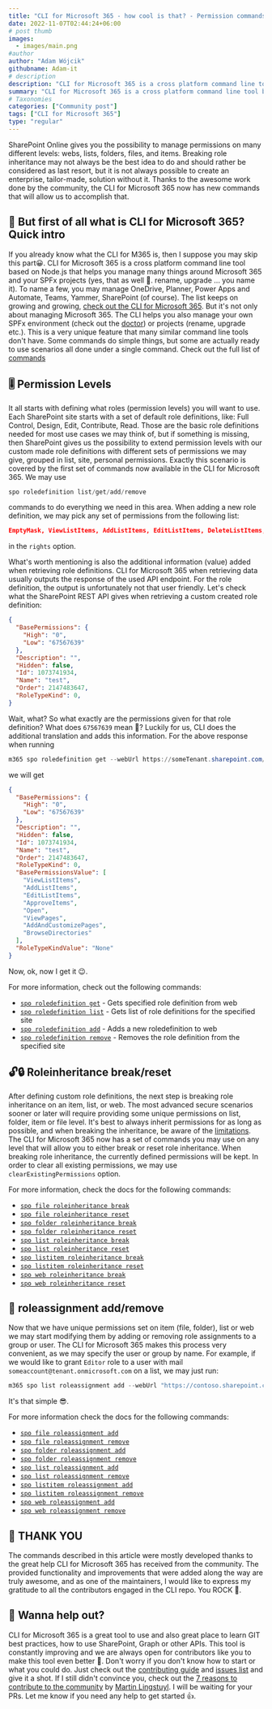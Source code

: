 ```yaml
---
title: "CLI for Microsoft 365 - how cool is that? - Permission commands"
date: 2022-11-07T02:44:24+06:00
# post thumb
images:
  - images/main.png
#author
author: "Adam Wójcik"
githubname: Adam-it
# description
description: "CLI for Microsoft 365 is a cross platform command line tool based on Node.js that helps you manage many things around Microsoft 365 and your SPFx project (yes, that as well 🤩. rename, upgrade ... you name it). You may manage OneDrive, Planner, Power Apps and Automate, Teams, Yammer, SharePoint (of course). The list keeps on growing and growing. Lets check some new commands added to CLI which allow us manage permissions on many different levels in SharePoint Online."
summary: "CLI for Microsoft 365 is a cross platform command line tool based on Node.js that helps you manage many things around Microsoft 365 and your SPFx project (yes, that as well 🤩. rename, upgrade ... you name it). You may manage OneDrive, Planner, Power Apps and Automate, Teams, Yammer, SharePoint (of course). The list keeps on growing and growing. Lets check some new commands added to CLI which allow us manage permissions on many different levels in SharePoint Online."
# Taxonomies
categories: ["Community post"]
tags: ["CLI for Microsoft 365"]
type: "regular" 
---
```


SharePoint Online gives you the possibility to manage permissions on many different levels: webs, lists, folders, files, and items. Breaking role inheritance may not always be the best idea to do and should rather be considered as last resort, but it is not always possible to create an enterprise, tailor-made, solution without it. Thanks to the awesome work done by the community, the CLI for Microsoft 365 now has new commands that will allow us to accomplish that.


## 🤔 But first of all what is CLI for Microsoft 365? Quick intro


If you already know what the CLI for M365 is, then I suppose you may skip this part😀. CLI for Microsoft 365 is a cross platform command line tool based on Node.js that helps you manage many things around Microsoft 365 and your SPFx projects (yes, that as well 🤩. rename, upgrade ... you name it). To name a few, you may manage OneDrive, Planner, Power Apps and Automate, Teams, Yammer, SharePoint (of course). The list keeps on growing and growing, [check out the CLI for Microsoft 365](https://pnp.github.io/cli-microsoft365/). But it's not only about managing Microsoft 365. The CLI helps you also manage your own SPFx environment (check out the [doctor](https://pnp.github.io/cli-microsoft365/cmd/spfx/spfx-doctor/)) or projects (rename, upgrade etc.). This is a very unique feature that many similar command line tools don't have. Some commands do simple things, but some are actually ready to use scenarios all done under a single command. Check out the full list of [commands](https://pnp.github.io/cli-microsoft365/cmd/login/#usage)


## 🎚️ Permission Levels


It all starts with defining what roles (permission levels) you will want to use. Each SharePoint site starts with a set of default role definitions, like: Full Control, Design, Edit, Contribute, Read. Those are the basic role definitions needed for most use cases we may think of, but if something is missing, then SharePoint gives us the possibility to extend permission levels with our custom made role definitions with different sets of permissions we may give, grouped in list, site, personal permissions. Exactly this scenario is covered by the first set of commands now available in the CLI for Microsoft 365. We may use


```powershell
spo roledefinition list/get/add/remove
```


commands to do everything we need in this area. When adding a new role definition, we may pick any set of permissions from the following list:


```json
EmptyMask, ViewListItems, AddListItems, EditListItems, DeleteListItems, ApproveItems, OpenItems, ViewVersions, DeleteVersions, CancelCheckout, ManagePersonalViews, ManageLists, ViewFormPages, AnonymousSearchAccessList, Open, ViewPages, AddAndCustomizePages, ApplyThemeAndBorder, ApplyStyleSheets, ViewUsageData, CreateSSCSite, ManageSubwebs, CreateGroups, ManagePermissions, BrowseDirectories, BrowseUserInfo, AddDelPrivateWebParts, UpdatePersonalWebParts, ManageWeb, AnonymousSearchAccessWebLists, UseClientIntegration, UseRemoteAPIs, ManageAlerts, CreateAlerts, EditMyUserInfo, EnumeratePermissions, FullMask
```


in the `rights` option.


What's worth mentioning is also the additional information (value) added when retrieving role definitions. CLI for Microsoft 365 when retrieving data usually outputs the response of the used API endpoint. For the role definition, the output is unfortunately not that user friendly.
Let's check what the SharePoint REST API gives when retrieving a custom created role definition:


```json
{
  "BasePermissions": {
    "High": "0",
    "Low": "67567639"
  },
  "Description": "",
  "Hidden": false,
  "Id": 1073741934,
  "Name": "test",
  "Order": 2147483647,
  "RoleTypeKind": 0,
}
```


Wait, what? So what exactly are the permissions given for that role definition? What does `67567639` mean 🤔? Luckily for us, CLI does the additional translation and adds this information. For the above response when running


```powershell
m365 spo roledefinition get --webUrl https://someTenant.sharepoint.com/sites/someSite --id 1073741934
```


we will get


```json
{
  "BasePermissions": {
    "High": "0",
    "Low": "67567639"
  },
  "Description": "",
  "Hidden": false,
  "Id": 1073741934,
  "Name": "test",
  "Order": 2147483647,
  "RoleTypeKind": 0,
  "BasePermissionsValue": [
    "ViewListItems",
    "AddListItems",
    "EditListItems",
    "ApproveItems",
    "Open",
    "ViewPages",
    "AddAndCustomizePages",
    "BrowseDirectories"
  ],
  "RoleTypeKindValue": "None"
}
```


Now, ok, now I get it 😉.


For more information, check out the following commands:


- [`spo roledefinition get`](https://pnp.github.io/cli-microsoft365/cmd/spo/roledefinition/roledefinition-get/) - Gets specified role definition from web
- [`spo roledefinition list`](https://pnp.github.io/cli-microsoft365/cmd/spo/roledefinition/roledefinition-list/) - Gets list of role definitions for the specified site
- [`spo roledefinition add`](https://pnp.github.io/cli-microsoft365/cmd/spo/roledefinition/roledefinition-add/) - Adds a new roledefinition to web
- [`spo roledefinition remove`](https://pnp.github.io/cli-microsoft365/cmd/spo/roledefinition/roledefinition-remove/) - Removes the role definition from the specified site


## 🔓🔒 Roleinheritance break/reset


After defining custom role definitions, the next step is breaking role inheritance on an item, list, or web. The most advanced secure scenarios sooner or later will require providing some unique permissions on list, folder, item or file level. It's best to always inherit permissions for as long as possible, and when breaking the inheritance, be aware of the [limitations](https://learn.microsoft.com/en-us/sharepoint/troubleshoot/lists-and-libraries/error-share-break-inheritance). The CLI for Microsoft 365 now has a set of commands you may use on any level that will allow you to either break or reset role inheritance. When breaking role inheritance, the currently defined permissions will be kept. In order to clear all existing permissions, we may use `clearExistingPermissions` option.


For more information, check the docs for the following commands:


- [`spo file roleinheritance break`](https://pnp.github.io/cli-microsoft365/cmd/spo/file/file-roleinheritance-break/)
- [`spo file roleinheritance reset`](https://pnp.github.io/cli-microsoft365/cmd/spo/file/file-roleinheritance-reset/)
- [`spo folder roleinheritance break`](https://pnp.github.io/cli-microsoft365/cmd/spo/folder/folder-roleinheritance-break/)
- [`spo folder roleinheritance reset`](https://pnp.github.io/cli-microsoft365/cmd/spo/folder/folder-roleinheritance-reset/)
- [`spo list roleinheritance break`](https://pnp.github.io/cli-microsoft365/cmd/spo/list/list-roleinheritance-break/)
- [`spo list roleinheritance reset`](https://pnp.github.io/cli-microsoft365/cmd/spo/list/list-roleinheritance-reset/)
- [`spo listitem roleinheritance break`](https://pnp.github.io/cli-microsoft365/cmd/spo/listitem/listitem-roleinheritance-break/)
- [`spo listitem roleinheritance reset`](https://pnp.github.io/cli-microsoft365/cmd/spo/listitem/listitem-roleinheritance-reset/)
- [`spo web roleinheritance break`](https://pnp.github.io/cli-microsoft365/cmd/spo/web/web-roleinheritance-break/)
- [`spo web roleinheritance reset`](https://pnp.github.io/cli-microsoft365/cmd/spo/web/web-roleinheritance-reset/)


## 🪪 roleassignment add/remove


Now that we have unique permissions set on item (file, folder), list or web we may start modifying them by adding or removing role assignments to a group or user. The CLI for Microsoft 365 makes this process very convenient, as we may specify the user or group by name. For example, if we would like to grant `Editor` role to a user with mail `someaccount@tenant.onmicrosoft.com` on a list, we may just run:


```powershell
m365 spo list roleassignment add --webUrl "https://contoso.sharepoint.com/sites/project-x" --listTitle "someList" --upn "someaccount@tenant.onmicrosoft.com" --roleDefinitionName "Editor"
```


It's that simple 😎.


For more information check the docs for the following commands:


- [`spo file roleassignment add`](https://pnp.github.io/cli-microsoft365/cmd/spo/file/file-roleassignment-add/)
- [`spo file roleassignment remove`](https://pnp.github.io/cli-microsoft365/cmd/spo/file/file-roleassignment-remove/)
- [`spo folder roleassignment add`](https://pnp.github.io/cli-microsoft365/cmd/spo/folder/folder-roleassignment-add/)
- [`spo folder roleassignment remove`](https://pnp.github.io/cli-microsoft365/cmd/spo/folder/folder-roleassignment-remove/)
- [`spo list roleassignment add`](https://pnp.github.io/cli-microsoft365/cmd/spo/list/list-roleassignment-add/)
- [`spo list roleassignment remove`](https://pnp.github.io/cli-microsoft365/cmd/spo/list/list-roleassignment-remove/)
- [`spo listitem roleassignment add`](https://pnp.github.io/cli-microsoft365/cmd/spo/listitem/listitem-roleassignment-add/)
- [`spo listitem roleassignment remove`](https://pnp.github.io/cli-microsoft365/cmd/spo/listitem/listitem-roleassignment-remove/)
- [`spo web roleassignment add`](https://pnp.github.io/cli-microsoft365/cmd/spo/web/web-roleassignment-add/)
- [`spo web roleassignment remove`](https://pnp.github.io/cli-microsoft365/cmd/spo/web/web-roleassignment-remove/)



## 🙏 THANK YOU


The commands described in this article were mostly developed thanks to the great help CLI for Microsoft 365 has received from the community. The provided functionality and improvements that were added along the way are truly awesome, and as one of the maintainers, I would like to express my gratitude to all the contributors engaged in the CLI repo. You ROCK 🤩.

## 🙋 Wanna help out?

CLI for Microsoft 365 is a great tool to use and also great place to learn GIT best practices, how to use SharePoint, Graph or other APIs. This tool is constantly improving and we are always open for contributors like you to make this tool even better 💪. Don't worry if you don't know how to start or what you could do. Just check out the [contributing guide](https://github.com/pnp/cli-microsoft365/blob/main/CONTRIBUTING.md) and [issues list](https://github.com/pnp/cli-microsoft365/issues) and give it a shot. If I still didn't convince you, check out the [7 reasons to contribute to the community](https://pnp.github.io/blog/post/7-reasons-to-contribute-to-the-community/) by [Martin Lingstuyl](https://github.com/martinlingstuyl/). I will be waiting for your PRs. Let me know if you need any help to get started 👍.
